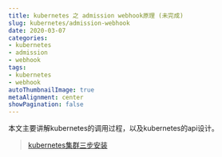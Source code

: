 ```yaml
---
title: kubernetes 之 admission webhook原理 (未完成)
slug: kubernetes/admission-webhook
date: 2020-03-07
categories:
- kubernetes
- admission
- webhook
tags:
- kubernetes
- webhook
autoThumbnailImage: true
metaAlignment: center
showPagination: false
---
```

本文主要讲解kubernetes的调用过程，以及kubernetes的api设计。

<!--more-->

<!-- toc -->

> [kubernetes集群三步安装](https://sealyun.com/pro/products/)


